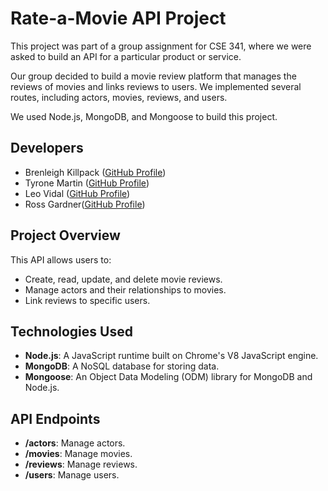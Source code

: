 # Rate-a-Movie API Project

This project was part of a group assignment for CSE 341, where we were asked to build an API for a particular product or service.

Our group decided to build a movie review platform that manages the reviews of movies and links reviews to users. We implemented several routes, including actors, movies, reviews, and users.

We used Node.js, MongoDB, and Mongoose to build this project.

## Developers

- Brenleigh Killpack ([GitHub Profile](https://github.com/bkill16))
- Tyrone Martin ([GitHub Profile](https://github.com/TyroneMartin))
- Leo Vidal ([GitHub Profile](https://github.com/vidaldl))
- Ross Gardner([GitHub Profile](https://github.com/rossmg1998))

## Project Overview

This API allows users to:
- Create, read, update, and delete movie reviews.
- Manage actors and their relationships to movies.
- Link reviews to specific users.

## Technologies Used

- **Node.js**: A JavaScript runtime built on Chrome's V8 JavaScript engine.
- **MongoDB**: A NoSQL database for storing data.
- **Mongoose**: An Object Data Modeling (ODM) library for MongoDB and Node.js.

## API Endpoints

- **/actors**: Manage actors.
- **/movies**: Manage movies.
- **/reviews**: Manage reviews.
- **/users**: Manage users.
